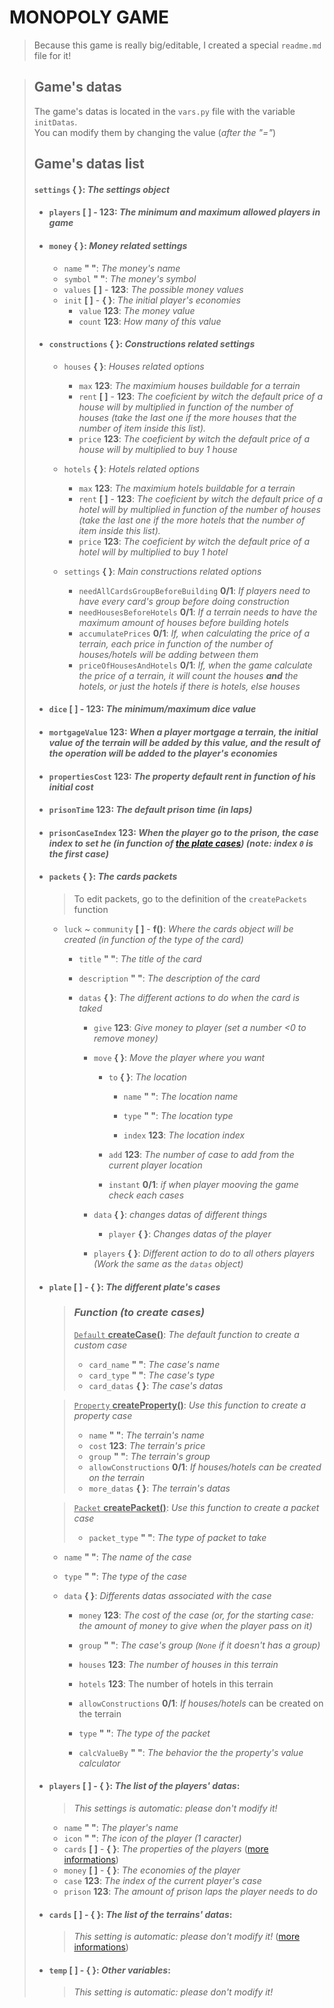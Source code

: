 # MONOPOLY GAME
> Because this game is really big/editable, I created a special `readme.md` file for it!

> ## Game's datas
> 
> The game's datas is located in the `vars.py` file with the variable `initDatas`. <br>
> You can modify them by changing the value (*after the "="*)<br>
> 
> ## Game's datas list
> 
> #### `settings` **{ }**: *The settings object*
> 
> - #### `players` **[ ]** - **123**: *The minimum and maximum allowed players in game*
> 
> - #### `money` **{ }**: *Money related settings*
>   
>   - `name` **" "**: *The money's name*
>   - `symbol` **" "**: *The money's symbol*
>   - `values` **[ ]** - **123**: *The possible money values*
>   - `init` **[ ]** - **{ }**: *The initial player's economies*
>     - `value` **123**: *The money value*
>     - `count` **123**: *How many of this value*
> 
> - #### `constructions` **{ }**: *Constructions related settings*
>   
>   - `houses` **{ }**: *Houses related options*
>     
>     - `max` **123**: *The maximium houses buildable for a terrain*
>     - `rent` **[ ]** - **123**: *The coeficient by witch the default price of a house will by multiplied in function of the number of houses (take the last one if the more houses that the number of item inside this list).*
>     - `price` **123**: *The coeficient by witch the default price of a house will by multiplied to buy 1 house*
>   
>   - `hotels` **{ }**: *Hotels related options*
>     
>     - `max` **123**: *The maximium hotels buildable for a terrain*
>     - `rent` **[ ]** - **123**: *The coeficient by witch the default price of a hotel will by multiplied in function of the number of houses (take the last one if the more hotels that the number of item inside this list).*
>     - `price` **123**: *The coeficient by witch the default price of a hotel will by multiplied to buy 1 hotel*
>   
>   - `settings` **{ }**: *Main constructions related options*
>     
>     - `needAllCardsGroupBeforeBuilding` **0/1**: *If players need to have every card's group before doing construction*
>     - `needHousesBeforeHotels` **0/1**: *If a terrain needs to have the maximum amount of houses before building hotels*
>     - `accumulatePrices` **0/1**: *If, when calculating the price of a terrain, each price in function of the number of houses/hotels will be adding between them*
>     - `priceOfHousesAndHotels` **0/1**: *If, when the game calculate the price of a terrain, it will count the houses **and** the hotels, or just the hotels if there is hotels, else houses*
> 
> - #### `dice` **[ ]** - **123**: *The minimum/maximum dice value*
> 
> - #### `mortgageValue` **123**: *When a player mortgage a terrain, the initial value of the terrain will be added by this value, and the result of the operation will be added to the player's economies*
> 
> - #### `propertiesCost` **123**: *The property default rent in function of his initial cost*
> 
> - #### `prisonTime` **123**: *The default prison time (in laps)*
> 
> - #### `prisonCaseIndex` **123**: *When the player go to the prison, the case index to set he (in function of [the plate cases](#plate-----f-the-different-plates-cases)) (note: index `0` is the first case)*
> 
> - #### `packets` **{ }**: *The cards packets*
>   
>   > To edit packets, go to the definition of the `createPackets` function
>   
>   - `luck` ~ `community` **[ ]** - **f()**: *Where the cards object will be created (in function of the type of the card)*
>     
>     - `title` **" "**: *The title of the card*
>     
>     - `description` **" "**: *The description of the card*
>     
>     - `datas` **{ }**: *The different actions to do when the card is taked*
>       
>       - `give` **123**: *Give money to player (set a number <0 to remove money)*
>       
>       - `move` **{ }**: *Move the player where you want*
>         
>         - `to` **{ }**: *The location*
>           
>           - `name` **" "**: *The location name*
>           
>           - `type` **" "**: *The location type*
>           
>           - `index` **123**: *The location index*
>         
>         - `add` **123**: *The number of case to add from the current player location*
>         
>         - `instant` **0/1**: *if when player mooving the game check each cases*
>       
>       - `data` **{ }**: *changes datas of different things*
>         
>         - `player` **{ }**: *Changes datas of the player*
>       
>       - `players` **{ }**: *Different action to do to all others players (Work the same as the `datas` object)*
> 
> - #### `plate` **[ ]** - **{ }**: *The different plate's cases*
>   
>   > ### ***Function (to create cases)***
>   > 
>   > <u>`Default` **createCase()**</u>: *The default function to create a custom case*
>   > 
>   > - `card_name` **" "**: *The case's name*
>   > - `card_type` **" "**: *The case's type*
>   > - `card_datas` **{ }**: *The case's datas*
>   
>   > <u>`Property` **createProperty()**</u>: *Use this function to create a property case*
>   > 
>   > - `name` **" "**: *The terrain's name*
>   > - `cost` **123**: *The terrain's price*
>   > - `group` **" "**: *The terrain's group*
>   > - `allowConstructions` **0/1**: *If houses/hotels can be created on the terrain*
>   > - `more_datas` **{ }**: *The terrain's datas*
>   
>   > <u>`Packet` **createPacket()**</u>: *Use this function to create a packet case*
>   > 
>   > - `packet_type` **" "**: *The type of packet to take*
>   
>   - `name` **" "**: *The name of the case*
>   
>   - `type` **" "**: *The type of the case*
>   
>   - `data` **{ }**: *Differents datas associated with the case*
>     
>     - `money` **123**: *The cost of the case (or, for the starting case: the amount of money to give when the player pass on it)*
>     
>     - `group` **" "**: *The case's group (`None` if it doesn't has a group)*
>     
>     - `houses` **123**: *The number of houses in this terrain*
>     
>     - `hotels` **123**: The number of hotels in this terrain
>     
>     - `allowConstructions` **0/1**: *If houses/hotels* can be created on the terrain
>     
>     - `type` **" "**: *The type of the packet*
>     
>     - `calcValueBy` **" "**: *The behavior the the property's value calculator*
> 
> - #### `players` **[ ]** - **{ }**: *The list of the players' datas*:
>   
>   > *This settings is automatic: please don't modify it!*
>   
>   - `name` **" "**: *The player's name*
>   - `icon` **" "**: *The icon of the player (1 caracter)*
>   - `cards` **[ ]** - **{ }**: *The properties of the players* ([more informations](#plate-----f-the-different-plates-cases))
>   - `money` **[ ]** - **{ }**: *The economies of the player*
>   - `case` **123**: *The index of the current player's case*
>   - `prison` **123**: *The amount of prison laps the player needs to do*
> 
> - #### `cards` **[ ]** - **{ }**: *The list of the terrains' datas*:
>   
>   > *This setting is automatic: please don't modify it!* ([more informations](#plate-------the-different-plates-cases))
> 
> - #### `temp` **[ ]** - **{ }**: *Other variables*:
>   
>   > *This setting is automatic: please don't modify it!*
